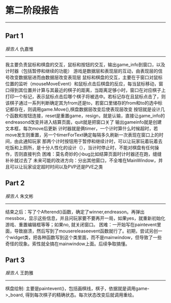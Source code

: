 # 第二阶段报告
***
## Part 1 
*报告人*  仇嘉惟
***
我主要负责鼠标和棋盘的交互，鼠标和按钮的交互，输出game_info到窗口，以及计时器（包括暂停和继续的功能）
游戏是数据层和表现层的互动，由表现层的信号改变数据层进而由数据层改变表现层
鼠标和棋盘的交互，主要在于窗口对鼠标位置的监听（mouseMoveEvent）和鼠标点击后棋盘的反应，每当鼠标移动，窗口得到其位置并计算与其最近的棋子的距离，当距离足够小时，窗口在对应棋子上打印一个标记，表示鼠标点击后哪个棋子将被选中。若标记存在且鼠标点击了，则该棋子通过一系列判断确定其为from还是to，若窗口里储存的from和to的选中标记都存在，则调用game.Move(),棋盘数据层改变后使表现层改变
按钮就是设计几个函数和按钮连接，reset是重置game，resign，就是认输，直接让game_info的endreasond改变并进入结算页面，quit就是把窗口关了
输出gameinfo就是创建文本框，每次move后更新
计时器就是俩timer，一个计时算什么时候超时，若move发生则重置，另一个timerForText确定每隔多久刷新一次表现在窗口上的时间，由此通知玩家
那两个计时按钮用于暂停和继续计时，可以让玩家玩着玩着去吃饭和上厕所，是十分人性化的设计（），当计时停止时，不能对棋盘有任何操作，否则直接判负
困难：莫名奇妙的小bug比如结算页面时计时器还在跑，缝缝补补就过去了
未来可能的改进方向：分出其他窗口，不全堆在MainWindow，并且可以让玩家设定超时时间以及PVP还是PVE之类


## Part 2 
*报告人*  朱文彬
***
结束之后：写了个Afterend()函数，确定了winner,endreason。再弹出messbox，显示这些信息，并且问玩家要不要再开一局，如果yes，就重新初始化游戏、重置编辑框等等；如果no, 就关闭窗口。
困难：一开始写在paintevent里面，导致崩溃，然后写到了mousereleaseevent函数就行了。初期，尝试另创一个widget类，把各种函数写到这个类里面，而不是mainwindow，但导致了一些奇怪的现象。索性就全搞在mainwindow上面。后续争取搞懂。

## Part 3
*报告人*  王韵雅
***
棋盘绘制: 主要是paintevent()，包括画棋线，棋子，依据就是调用game->_board, 得到每次棋子的精确状态。每次状态改变后就调用重绘。
